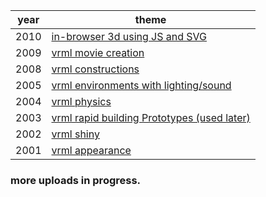 |year|theme|
|-|-|
|2010|[in-browser 3d using JS and SVG](./2010/)
|2009|[vrml movie creation](./2009/)
|2008|[vrml constructions](./2008/)
|2005|[vrml environments with lighting/sound](./2005/)
|2004|[vrml physics](./2004/)
|2003|[vrml rapid building Prototypes (used later)](./2003/)
|2002|[vrml shiny](./2002/)
|2001|[vrml appearance](./2001/)

### more uploads in progress.
